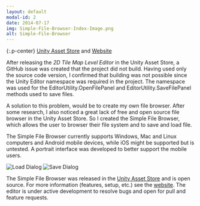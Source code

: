 ```yaml
---
layout: default
modal-id: 2
date: 2014-07-17
img: Simple-File-Browser-Index-Image.png
alt: Simple-File-Browser   
---
```


{:.p-center}
[Unity Asset Store][asset-store] and [Website][website]

After releasing the _2D Tile Map Level Editor_ in the Unity Asset Store, a GitHub issue was created that the project did not build. Having used only the source code version, I confirmed that building was not possible since the Unity Editor namespace was required in the project. The namespace was used for the EditorUtility.OpenFilePanel and EditorUtility.SaveFilePanel methods used to save files.

A solution to this problem, would be to create my own file browser. After some research, I also noticed a great lack of free and open source file browser in the Unity Asset Store. So I created the Simple File Browser, which allows the user to browser their file system and to save and load file. 

The Simple File Browser currently supports Windows, Mac and Linux computers and Android mobile devices, while iOS might be supported but is untested. A portrait interface was developed to better support the mobile users. 

<img src="{{site.baseurl}}/assets/images/simple_file_browser/Load.png" class="img-responsive img-centered" alt="Load Dialog"/>
<img src="{{site.baseurl}}/assets/images/simple_file_browser/Save.png" class="img-responsive img-centered" alt="Save Dialog"/>

The Simple File Browser was released in the [Unity Asset Store][asset-store] and is open source. For more information (features, setup, etc.) see the [website][website]. The editor is under active development to resolve bugs and open for pull and feature requests.

[asset-store]: https://assetstore.unity.com/packages/tools/input-management/simple-file-browser-98451
[website]: https://gracesgames.github.io/SimpleFileBrowser/